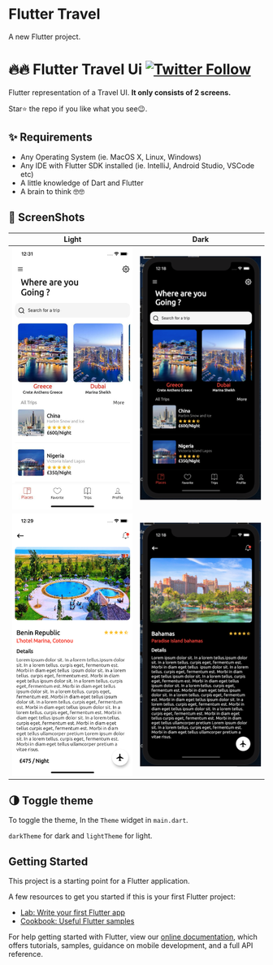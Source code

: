 # Flutter Travel

A new Flutter project.


# 🔥🔥 Flutter Travel Ui [![Twitter Follow](https://img.shields.io/twitter/follow/CharlyKeleb.svg?style=social)](https://twitter.com/CharlyKeleb)
Flutter representation of a Travel UI. 
**It only consists of 2 screens.**

Star⭐ the repo if you like what you see😉.


## ✨ Requirements
* Any Operating System (ie. MacOS X, Linux, Windows)
* Any IDE with Flutter SDK installed (ie. IntelliJ, Android Studio, VSCode etc)
* A little knowledge of Dart and Flutter
* A brain to think 🤓🤓


## 📸 ScreenShots


| Light| Dark|
|------|-------|
|<img src="ss/001.jpg" width="400">|<img src="ss/003.png" width="400">|
|<img src="ss/002.png" width="400">|<img src="ss/004.png" width="400">|



## 🌗 Toggle theme
To toggle the theme, In the `Theme` widget in `main.dart`.

`darkTheme` for dark and `lightTheme` for light.


## Getting Started

This project is a starting point for a Flutter application.

A few resources to get you started if this is your first Flutter project:

- [Lab: Write your first Flutter app](https://flutter.dev/docs/get-started/codelab)
- [Cookbook: Useful Flutter samples](https://flutter.dev/docs/cookbook)

For help getting started with Flutter, view our
[online documentation](https://flutter.dev/docs), which offers tutorials,
samples, guidance on mobile development, and a full API reference.

